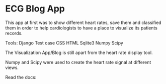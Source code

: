 # ECG Blog App
This app at first was to show different heart rates, save them and classified them in order to help cardiologists to have a place to visualize its patients records.

Tools: 
Django 
Test case
CSS
HTML
Sqlite3
Numpy
Scipy

The Visualization App/Blog is still apart from the heart rate display tool. 

Numpy and Scipy were used to create the heart rate signal at different views.

Read the docs: 
